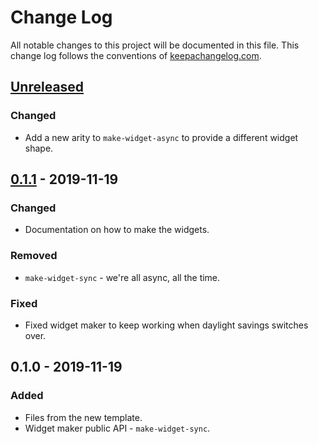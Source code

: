 # Change Log
All notable changes to this project will be documented in this file. This change log follows the conventions of [keepachangelog.com](http://keepachangelog.com/).

## [Unreleased]
### Changed
- Add a new arity to `make-widget-async` to provide a different widget shape.

## [0.1.1] - 2019-11-19
### Changed
- Documentation on how to make the widgets.

### Removed
- `make-widget-sync` - we're all async, all the time.

### Fixed
- Fixed widget maker to keep working when daylight savings switches over.

## 0.1.0 - 2019-11-19
### Added
- Files from the new template.
- Widget maker public API - `make-widget-sync`.

[Unreleased]: https://github.com/your-name/kafka-test/compare/0.1.1...HEAD
[0.1.1]: https://github.com/your-name/kafka-test/compare/0.1.0...0.1.1
